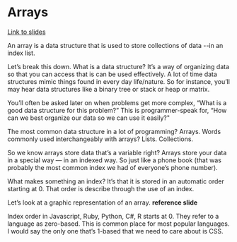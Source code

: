 # Arrays

[Link to slides](https://docs.google.com/presentation/d/14W5j9SQjSJk0TOAU9fexlFiKcK6lwj5BsacNzbigCy8/edit?usp=sharing)

An array is a data structure that is used to store collections of data --in an index list.


Let’s break this down. 
What is a data structure? 
It’s a way of organizing data so that you can access that is can be used effectively. A lot of time data structures mimic things found in every day life/nature. So for instance, you’ll may hear data structures like a binary tree or stack or heap or matrix. 

You’ll often be asked later on when problems get more complex, “What is a good data structure for this problem?” This is programmer-speak for, “How can we best organize our data so we can use it easily?"

The most common data structure in a lot of programming?
Arrays. Words commonly used interchangeably with arrays? Lists. Collections.

So we know arrays store data that’s a variable right?
Arrays store your data in a special way — in an indexed way. 
So just like a phone book (that was probably the most common index we had of everyone’s phone number). 

What makes something an index? It’s that it is stored in an automatic order starting at 0. That order is describe through the use of an index.

Let’s look at a graphic representation of an array. 
**reference slide**

Index order in Javascript, Ruby, Python, C#, R starts at 0. They refer to a language as zero-based. This is common place for most popular languages. I would say the only one that’s 1-based that we need to care about is CSS.



